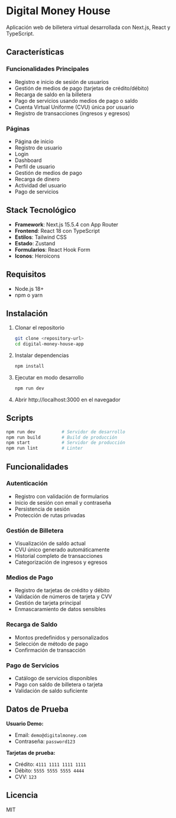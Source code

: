 # Digital Money House

Aplicación web de billetera virtual desarrollada con Next.js, React y TypeScript.

## Características

### Funcionalidades Principales

- Registro e inicio de sesión de usuarios
- Gestión de medios de pago (tarjetas de crédito/débito)
- Recarga de saldo en la billetera
- Pago de servicios usando medios de pago o saldo
- Cuenta Virtual Uniforme (CVU) única por usuario
- Registro de transacciones (ingresos y egresos)

### Páginas

- Página de inicio
- Registro de usuario
- Login
- Dashboard
- Perfil de usuario
- Gestión de medios de pago
- Recarga de dinero
- Actividad del usuario
- Pago de servicios

## Stack Tecnológico

- **Framework**: Next.js 15.5.4 con App Router
- **Frontend**: React 18 con TypeScript
- **Estilos**: Tailwind CSS
- **Estado**: Zustand
- **Formularios**: React Hook Form
- **Iconos**: Heroicons

## Requisitos

- Node.js 18+
- npm o yarn

## Instalación

1. Clonar el repositorio
   ```bash
   git clone <repository-url>
   cd digital-money-house-app
   ```

2. Instalar dependencias
   ```bash
   npm install
   ```

3. Ejecutar en modo desarrollo
   ```bash
   npm run dev
   ```

4. Abrir http://localhost:3000 en el navegador

## Scripts

```bash
npm run dev          # Servidor de desarrollo
npm run build        # Build de producción
npm start            # Servidor de producción
npm run lint         # Linter
```

## Funcionalidades

### Autenticación
- Registro con validación de formularios
- Inicio de sesión con email y contraseña
- Persistencia de sesión
- Protección de rutas privadas

### Gestión de Billetera
- Visualización de saldo actual
- CVU único generado automáticamente
- Historial completo de transacciones
- Categorización de ingresos y egresos

### Medios de Pago
- Registro de tarjetas de crédito y débito
- Validación de números de tarjeta y CVV
- Gestión de tarjeta principal
- Enmascaramiento de datos sensibles

### Recarga de Saldo
- Montos predefinidos y personalizados
- Selección de método de pago
- Confirmación de transacción

### Pago de Servicios
- Catálogo de servicios disponibles
- Pago con saldo de billetera o tarjeta
- Validación de saldo suficiente

## Datos de Prueba

**Usuario Demo:**
- Email: `demo@digitalmoney.com`
- Contraseña: `password123`

**Tarjetas de prueba:**
- Crédito: `4111 1111 1111 1111`
- Débito: `5555 5555 5555 4444`
- CVV: `123`

## Licencia

MIT
